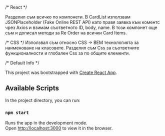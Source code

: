 
/* React */

Разделил съм всичко по компонети.
В CardList използвам JSONPlaceholder (Fake Online REST API) като правя заявка към коментс чрез Axios и взимам
съответното ID, body, name.
В този компонет още съм и дописал методи за Re Order на всички Card Items. 


/* CSS */
Използвал съм относно CSS -> BEM технологията за наименоване на класовете.
Разделил съм Css за съответните функционалности и глобален Css за по общите елементи.




/* Default Info */

This project was bootstrapped with [Create React App](https://github.com/facebook/create-react-app).

## Available Scripts

In the project directory, you can run:

### `npm start`

Runs the app in the development mode.<br />
Open [http://localhost:3000](http://localhost:3000) to view it in the browser.
